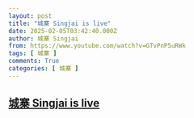 ```yaml
---
layout: post
title: "城寨 Singjai is live"
date: 2025-02-05T03:42:40.000Z
author: 城寨 Singjai
from: https://www.youtube.com/watch?v=GTvPnP5uRWk
tags: [ 城寨 ]
comments: True
categories: [ 城寨 ]
---
```

<!--1738726960000-->
[城寨 Singjai is live](https://www.youtube.com/watch?v=GTvPnP5uRWk)
------

<div>

</div>
